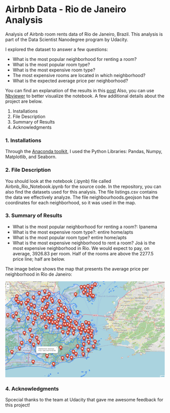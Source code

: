# Airbnb Data - Rio de Janeiro Analysis

Analysis of Airbnb room rents data of Rio de Janeiro, Brazil. This analysis is part of the Data Scientist Nanodegree program by Udacity.

I explored the dataset to answer a few questions:

- What is the most popular neighborhood for renting a room?
- What is the most popular room type?
- What is the most expensive room type?
- The most expensive rooms are located in which neighborhood?
- What is the expected average price per neighborhood?

You can find an explanation of the results in this [post](https://tsfigueira.medium.com/analyzing-the-airbnb-dataset-of-rio-de-janeiro-e00db78b4370)
Also, you can use [Nbviewer](https://nbviewer.jupyter.org/) to better visualize the notebook. A few additional details about the project are below.

1. Installations
2. File Description
3. Summary of Results
4. Acknowledgments


### 1. Installations

Through the [Anaconda toolkit](https://www.anaconda.com/), I used the Python Libraries: Pandas, Numpy, Matplotlib, and Seaborn.

### 2. File Description

You should look at the notebook (.ipynb) file called Airbnb_Rio_Notebook.ipynb for the source code. 
In the repository, you can also find the datasets used for this analysis. The file listings.csv contains the data we effectively analyze. The file neighbourhoods.geojson has the coordinates for each neighborhood, so it was used in the map.

### 3. Summary of Results

- What is the most popular neighborhood for renting a room?: Ipanema
- What is the most expensive room type?: entire home/apts
- What is the most popular room type? entire home/apts
- What is the most expensive neighborhood to rent a room? Joá is the most expensive neighborhood in Rio. We would expect to pay, on average, 3926.83 per room. Half of the rooms are above the 2277.5 price line; half are below.

The image below shows the map that presents the average price per neighborhood in Rio de Janeiro:

![alt text](https://github.com/TSantosFigueira/Airbnb_Rio_Analysis/blob/main/price_per_neighborhood.png)


### 4. Acknowledgments

Spcecial thanks to the team at Udacity that gave me awesome feedback for this project!
